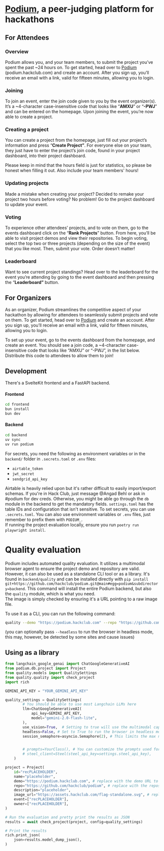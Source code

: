 # [Podium](https://podium.hackclub.com/), a peer-judging platform for hackathons

## For Attendees

### Overview

Podium allows you, and your team members, to submit the project you’ve spent the past ~24 hours on. To get started, head over to [Podium](https://podium.hackclub.com) (podium.hackclub.com) and create an account. After you sign up, you’ll receive an email with a link, valid for fifteen minutes, allowing you to login.

### Joining

To join an event, enter the join code given to you by the event organizer(s). It’s a ~4-character case-insensitive code that looks like “**AMXU**” or “**-PWJ**” and can be entered on the homepage. Upon joining the event, you’re now able to create a project.

### Creating a project

You can create a project from the homepage, just fill out your project’s information and press “**Create Project”**. For everyone else on your team, they just have to enter the project’s join code, found in your project dashboard, into their project dashboard.

Please keep in mind that the hours field is just for statistics, so please be honest when filling it out. Also include your team members' hours!

### Updating projects

Made a mistake when creating your project? Decided to remake your project two hours before voting? No problem! Go to the project dashboard to update your event.

### Voting

To experience other attendees’ projects, and to vote on them, go to the events dashboard click on the “**Rank Projects**” button. From here, you’ll be able to visit project demos and view their repositories. To begin voting, select the top two or three projects (depending on the size of the event) that you like most. Then, submit your vote. Order doesn’t matter!

### Leaderboard

Want to see current project standings? Head over to the leaderboard for the event you’re attending by going to the event dashboard and then pressing the “**Leaderboard”** button.

## For Organizers

As an organizer, Podium streamlines the competitive aspect of your hackathon by allowing for attendees to seamlessly submit projects and vote on them. To get started, head over to [Podium](https://podium.hackclub.com/) and create an account. After you sign up, you’ll receive an email with a link, valid for fifteen minutes, allowing you to login.

To set up your event, go to the events dashboard from the homepage, and create an event. You should see a join code, a ~4-character case-insensitive code that looks like “AMXU” or “-PWJ”, in the list below. Distribute this code to attendees to allow them to join!

## Development

There's a SvelteKit frontend and a FastAPI backend.

#### Frontend

```zsh
cd frontend
bun install
bun dev
```

#### Backend

```zsh
cd backend
uv sync
uv run podium
```

For secrets, you need the following as environment variables or in the `backend/` folder in `.secrets.toml` or `.env` files:

- `airtable_token`
- `jwt_secret`
- `sendgrid_api_key`

Airtable is heavily relied upon but it's rather difficult to easily import/export schemas. If you're in Hack Club, just message @Angad Behl or ask in #podium for dev creds. Otherwise, you might be able go through the `db` module in the backend to get the mandatory fields. `settings.toml` has the table IDs and configuration that isn't sensitive. To set secrets, you can use `.secrets.toml`. You can also use environment variables or `.env` files, just remember to prefix them with `PODIUM_`.  
If running the project evaluation locally, ensure you run `poetry run playwright install`.

<!-- * Users
    * `email` - primary, email
    * `first_name` - single line text
    * `last_name` - single line text
    * `phone` - phone number
    * `owned_event` - link to another record in the Events table
    * `attending_events` - link to another record in the Events table, multiple can be linked
    * `projects` - link to another record in the Projects table, multiple can be linked
    * `votes` - link to another record in the Events table, multiple can be linked
    * `street`, `street_2`, `city`, `state`, `zip`, and `country` - single line text
    * `dob` - date
    * `referrals` - link to another record in the referrals table, multiple can be linked
* Events
    * `name` - single line text
    * `description` - long text
    * `owner` - link to another record in the Users table
    `attendees` - link to another record in the Users table, multiple can be linked
    * `join_code` - single line text
    * `projects` - link to another record in the Projects table, multiple can be linked
    * `voters` - link to another record in the Users table, multiple can be linked
    * `referrals` - link to another record in the referrals table, multiple can be linked
* Projects
    * `name` - single line text
    * `owner` - link to another record in the Users table
    * `readme`- URL
    * `repo` - URL
    * `demo` - URL
    * `points` - number
    * `description` - long text
    * `image_url` - URL
    * `event` - link to another record in the Events table
    * `join_code` - single line text
    * `collaborators` - link to another record in the Users table, multiple can be linked
    * `hours_spent` - number
* referrals
    * `content` - single line text
    * `user` - link to another record in the Users table
    * `event` - link to another record in the Events table -->

# Quality evaluation

Podium includes automated quality evaluation. It utilizes a multimodal browser agent to ensure the project demo and repository are valid. However, it can also be used as a standalone CLI tool or as a library. It's found in `backend/quality` and can be installed directly with `pip install git+https://github.com/hackclub/podium.git@main#egg=podium&subdirectory=backend`. This command will install the entire Podium backend, but also the `quality` module, which is what you need.  
The image is simply checked by ensuring it's a URL pointing to a raw image file.

To use it as a CLI, you can run the following command:

```bash
quality --demo "https://podium.hackclub.com" --repo "https://github.com/hackclub/podium" --image "https://assets.hackclub.com/icon-rounded.png" --gemini-api-key <GEMINI_API_KEY>
```

(you can optionally pass `--headless` to run the browser in headless mode, this may, however, be detected by some sites and cause issues)

## Using as a library

```python
from langchain_google_genai import ChatGoogleGenerativeAI
from podium.db.project import Project
from quality.models import QualitySettings
from quality.quality import check_project
import rich

GEMINI_API_KEY = "YOUR_GEMINI_API_KEY"

quality_settings = QualitySettings(
        # You should be able to use most Langchain LLMs here
        llm=ChatGoogleGenerativeAI(
            api_key=GEMINI_API_KEY,
            model="gemini-2.0-flash-lite",
        ),
        use_vision=True,  # Setting to true will use the multimodal capabilities the LLM. Disable if the model does not support multimodal input.
        headless=False, # Set to True to run the browser in headless mode
        session_semaphore=asyncio.Semaphore(2), # This limits the max number of browser sessions. Steel's free tier, at the time of writing, allows 2 concurrent sessions.


        # prompts=YourClass(), # You can customize the prompts used for evaluation by creating a class that inherits from `backend.quality.models.Prompts` and overriding the fields
        # steel_client=Steel(steel_api_key=settings.steel_api_key),             # Optionally, you can use steel.dev to spin up a browser running in the cloud for each evaluation. Ensure you import it with `from steel import Steel`.
    )

project = Project(
    id="recPLACEHOLDER",
    name="placeholder",
    demo="https://podium.hackclub.com", # replace with the demo URL to evaluate
    repo="https://github.com/hackclub/podium", # replace with the repository URL to evaluate
    description="placeholder",
    image_url="https://assets.hackclub.com/flag-standalone.svg", # replace with the image URL to evaluate
    event=["recPLACEHOLDER"],
    owner=["recPLACEHOLDER"],
)

# Run the evaluation and pretty print the results as JSON
results = await check_project(project, config=quality_settings)

# Print the results
rich.print_json(
    json=results.model_dump_json(),
)
```
